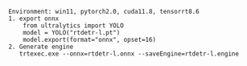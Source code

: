     Environment: win11, pytorch2.0, cuda11.8, tensorrt8.6
    1. export onnx
        from ultralytics import YOLO 
        model = YOLO("rtdetr-l.pt") 
        model.export(format="onnx", opset=16)
    2. Generate engine
       trtexec.exe --onnx=rtdetr-l.onnx --saveEngine=rtdetr-l.engine
